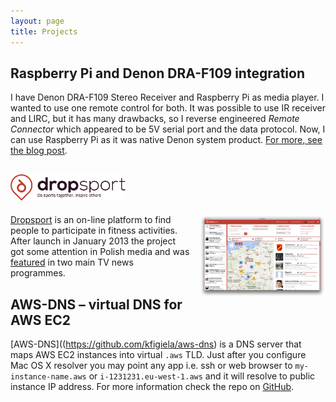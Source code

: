 ```yaml
---
layout: page
title: Projects
---
```


## Raspberry Pi and Denon DRA-F109 integration

I have Denon DRA-F109 Stereo Receiver and Raspberry Pi as media player. I wanted to use one remote control for both. It was possible to use IR receiver and LIRC, but it has many drawbacks, so I reverse engineered *Remote Connector* which appeared to be 5V serial port and the data protocol. Now, I can use Raspberry Pi as it was native Denon system product. [For more, see the blog post](/2014/06/15/denon-remote-connector/).

## <img src="/img/dropsport_logo.png" alt="Dropsport. Do sports together. Inspire others." style="height:2em;">

<img src="/img/dropsport_web.png" alt="Web interface screenshot" style="width:40%; float: right; padding: 0 0 1ex 1em;">

[Dropsport](http://dropsport.com) is an on-line platform to find people to participate in fitness activities. After launch in January 2013 the project got some attention in Polish media and was [featured](https://medium.com/@marta/conversion-after-20-sec-of-our-startup-featured-in-the-biggest-polish-tv-news-b445a0ccb825) in two main TV news programmes.

## AWS-DNS – virtual DNS for AWS EC2

[AWS-DNS]((https://github.com/kfigiela/aws-dns) is a DNS server that maps AWS EC2 instances into virtual `.aws` TLD. Just after you configure Mac OS X resolver you may point any app i.e. ssh or web browser to `my-instance-name.aws` or `i-1231231.eu-west-1.aws` and it will resolve to public instance IP address. For more information check the repo on [GitHub](https://github.com/kfigiela/aws-dns).
